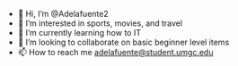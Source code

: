 - 👋 Hi, I’m @Adelafuente2
- 👀 I’m interested in sports, movies, and travel   
- 🌱 I’m currently learning how to IT 
- 💞️ I’m looking to collaborate on basic beginner level items
- 📫 How to reach me adelafuente@student.umgc.edu

<!---
Adelafuente2/Adelafuente2 is a ✨ special ✨ repository because its `README.md` (this file) appears on your GitHub profile.
You can click the Preview link to take a look at your changes.
--->
